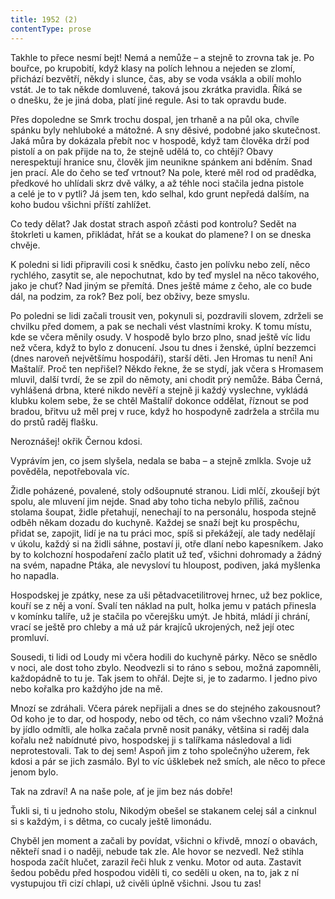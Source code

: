 ```yaml
---
title: 1952 (2)
contentType: prose
---
```


<section>

Takhle to přece nesmí bejt! Nemá a nemůže – a stejně to zrovna tak je. Po bouřce, po krupobití, když klasy na polích lehnou a nejeden se zlomí, přichází bezvětří, někdy i slunce, čas, aby se voda vsákla a obilí mohlo vstát. Je to tak někde domluvené, taková jsou zkrátka pravidla. Říká se o dnešku, že je jiná doba, platí jiné regule. Asi to tak opravdu bude.

Přes dopoledne se Smrk trochu dospal, jen trhaně a na půl oka, chvíle spánku byly nehluboké a mátožné. A sny děsivé, podobné jako skutečnost. Jaká můra by dokázala přebít noc v hospodě, když tam člověka drží pod pistolí a on pak přijde na to, že stejně udělá to, co chtějí? Obavy nerespektují hranice snu, člověk jim neunikne spánkem ani bděním. Snad jen prací. Ale do čeho se teď vrtnout? Na pole, které měl rod od pradědka, předkové ho uhlídali skrz dvě války, a až téhle noci stačila jedna pistole a celé je to v pytli? Já jsem ten, kdo selhal, kdo grunt nepředá dalším, na koho budou všichni příští zahlížet.

Co tedy dělat? Jak dostat strach aspoň zčásti pod kontrolu? Sedět na štokrleti u kamen, přikládat, hřát se a koukat do plamene? I on se dneska chvěje.

K poledni si lidi připravili cosi k snědku, často jen polívku nebo zelí, něco rychlého, zasytit se, ale nepochutnat, kdo by teď myslel na něco takového, jako je chuť? Nad jiným se přemítá. Dnes ještě máme z čeho, ale co bude dál, na podzim, za rok? Bez polí, bez obživy, beze smyslu.

Po poledni se lidi začali trousit ven, pokynuli si, pozdravili slovem, zdrželi se chvilku před domem, a pak se nechali vést vlastními kroky. K tomu místu, kde se včera měnily osudy. V hospodě bylo brzo plno, snad ještě víc lidu než včera, když to bylo z donucení. Jsou tu dnes i ženské, úplní bezzemci (dnes naroveň největšímu hospodáři), starší děti. Jen Hromas tu není! Ani Maštalíř. Proč ten nepřišel? Někdo řekne, že se stydí, jak včera s Hromasem mluvil, další tvrdí, že se zpil do němoty, ani chodit prý nemůže. Bába Černá, vyhlášená drbna, které nikdo nevěří a stejně ji každý vyslechne, vykládá klubku kolem sebe, že se chtěl Maštalíř dokonce oddělat, říznout se pod bradou, břitvu už měl prej v ruce, když ho hospodyně zadržela a strčila mu do prstů raděj flašku.

Neroznášej! okřik Černou kdosi.

Vyprávím jen, co jsem slyšela, nedala se baba – a stejně zmlkla. Svoje už pověděla, nepotřebovala víc.

Židle poházené, povalené, stoly odšoupnuté stranou. Lidi mlčí, zkoušejí být spolu, ale mluvení jim nejde. Snad aby toho ticha nebylo příliš, začnou stolama šoupat, židle přetahují, nenechají to na personálu, hospoda stejně odběh někam dozadu do kuchyně. Každej se snaží bejt ku prospěchu, přidat se, zapojit, lidí je na tu práci moc, spíš si překážejí, ale tady nedělají v úkolu, každý si na židli sáhne, postaví ji, otře dlaní nebo kapesníkem. Jako by to kolchozní hospodaření začlo platit už teď, všichni dohromady a žádný na svém, napadne Ptáka, ale nevysloví tu hloupost, podiven, jaká myšlenka ho napadla.

Hospodskej je zpátky, nese za uši pětadvacetilitrovej hrnec, už bez poklice, kouří se z něj a voní. Svalí ten náklad na pult, holka jemu v patách přinesla v komínku talíře, už je stačila po včerejšku umýt. Je hbitá, mládí ji chrání, vrací se ještě pro chleby a má už pár krajíců ukrojených, než její otec promluví.

Sousedi, ti lidi od Loudy mi včera hodili do kuchyně párky. Něco se snědlo v noci, ale dost toho zbylo. Neodvezli si to ráno s sebou, možná zapomněli, každopádně to tu je. Tak jsem to ohřál. Dejte si, je to zadarmo. I jedno pivo nebo kořalka pro každýho jde na mě.

Mnozí se zdráhali. Včera párek nepřijali a dnes se do stejného zakousnout? Od koho je to dar, od hospody, nebo od těch, co nám všechno vzali? Možná by jídlo odmítli, ale holka začala prvně nosit panáky, většina si raděj dala kořalu než nabídnuté pivo, hospodskej ji s talířkama následoval a lidi neprotestovali. Tak to dej sem! Aspoň jim z toho společnýho užerem, řek kdosi a pár se jich zasmálo. Byl to víc úšklebek než smích, ale něco to přece jenom bylo.

Tak na zdraví! A na naše pole, ať je jim bez nás dobře!

Ťukli si, ti u jednoho stolu, Nikodým obešel se stakanem celej sál a cinknul si s každým, i s dětma, co cucaly ještě limonádu.

Chyběl jen moment a začali by povídat, všichni o křivdě, mnozí o obavách, někteří snad i o naději, nebude tak zle. Ale hovor se nezvedl. Než stihla hospoda začít hlučet, zarazil řeči hluk z venku. Motor od auta. Zastavit šedou pobědu před hospodou viděli ti, co seděli u oken, na to, jak z ní vystupujou tři cizí chlapi, už civěli úplně všichni. Jsou tu zas!

</section>

